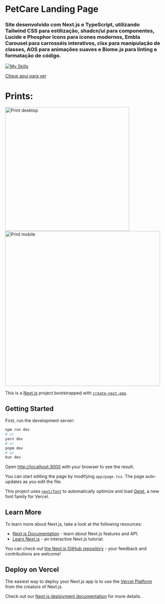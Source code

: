 # PetCare Landing Page

<h3>Site desenvolvido com Next.js e TypeScript, utilizando Tailwind CSS para estilização, shadcn/ui para componentes,
  Lucide e Phosphor Icons para ícones modernos, Embla Carousel para carrosséis interativos, clsx para manipulação
  de classes, AOS para animações suaves e Biome.js para linting e formatação de código.</h3>

[![My Skills](https://skillicons.dev/icons?i=html,css,react,ts,tailwind)](https://skillicons.dev)

<a href="https://petcareoficial.netlify.app/">Clique aqui para ver</a>

# Prints:

<div>
  <img height="400" src="./src/assets/desktop-dark.png" alt="Print desktop" />
</div>

<div>
  <img height="500" src="./src/assets/mobile-dark.png" alt="Print mobile" />
</div>


This is a [Next.js](https://nextjs.org) project bootstrapped with [`create-next-app`](https://nextjs.org/docs/app/api-reference/cli/create-next-app).

## Getting Started

First, run the development server:

```bash
npm run dev
# or
yarn dev
# or
pnpm dev
# or
bun dev
```

Open [http://localhost:3000](http://localhost:3000) with your browser to see the result.

You can start editing the page by modifying `app/page.tsx`. The page auto-updates as you edit the file.

This project uses [`next/font`](https://nextjs.org/docs/app/building-your-application/optimizing/fonts) to automatically optimize and load [Geist](https://vercel.com/font), a new font family for Vercel.

## Learn More

To learn more about Next.js, take a look at the following resources:

- [Next.js Documentation](https://nextjs.org/docs) - learn about Next.js features and API.
- [Learn Next.js](https://nextjs.org/learn) - an interactive Next.js tutorial.

You can check out [the Next.js GitHub repository](https://github.com/vercel/next.js) - your feedback and contributions are welcome!

## Deploy on Vercel

The easiest way to deploy your Next.js app is to use the [Vercel Platform](https://vercel.com/new?utm_medium=default-template&filter=next.js&utm_source=create-next-app&utm_campaign=create-next-app-readme) from the creators of Next.js.

Check out our [Next.js deployment documentation](https://nextjs.org/docs/app/building-your-application/deploying) for more details.
